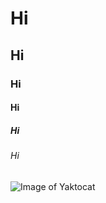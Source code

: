 # Hi
## Hi
### Hi
#### Hi
##### Hi
###### Hi
![Image of Yaktocat](https://octodex.github.com/images/yaktocat.png)
